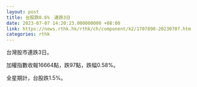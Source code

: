 ```yaml
---
layout: post
title: 台股跌0.6%　連跌3日
date: 2023-07-07 14:20:23.000000000 +08:00
link: https://news.rthk.hk/rthk/ch/component/k2/1707890-20230707.htm
categories: rthk
---
```


台灣股市連跌3日。

加權指數收報16664點，跌97點，跌幅0.58%。

全星期計，台股跌1.5%。
